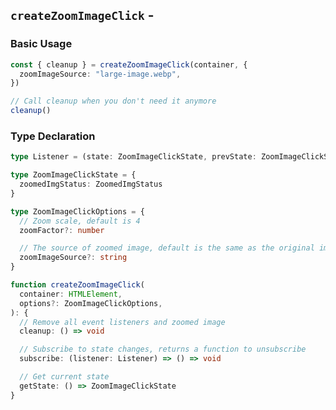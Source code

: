 <script setup>
import BundleSize from '../components/BundleSize.vue'
</script>

## `createZoomImageClick` - <BundleSize func="createZoomImageClick" pkg="@zoom-image/core" />

### Basic Usage

```ts
const { cleanup } = createZoomImageClick(container, {
  zoomImageSource: "large-image.webp",
})

// Call cleanup when you don't need it anymore
cleanup()
```

### Type Declaration

```ts
type Listener = (state: ZoomImageClickState, prevState: ZoomImageClickState) => void

type ZoomImageClickState = {
  zoomedImgStatus: ZoomedImgStatus
}

type ZoomImageClickOptions = {
  // Zoom scale, default is 4
  zoomFactor?: number

  // The source of zoomed image, default is the same as the original image
  zoomImageSource?: string
}

function createZoomImageClick(
  container: HTMLElement,
  options?: ZoomImageClickOptions,
): {
  // Remove all event listeners and zoomed image
  cleanup: () => void

  // Subscribe to state changes, returns a function to unsubscribe
  subscribe: (listener: Listener) => () => void

  // Get current state
  getState: () => ZoomImageClickState
}
```
